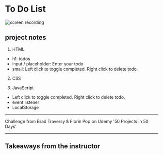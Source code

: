 # To Do List

![screen recording](https://media.giphy.com/media/dfvnKqLXNJJCoE4Zda/giphy.gif?cid=790b7611cb6ad9e1ff9f25fb17f59d79f2404b7082e5ecd0&rid=giphy.gif&ct=g)

## project notes

1. HTML

- h1: todos
- input / placeholder: Enter your todo
- small: Left click to toggle completed.
  Right click to delete todo.

2. CSS

3. JavaScript

- Left click to toggle completed. Right click to delete todo.
- event listener
- LocalStorage

---

Challenge from Brad Traversy & Florin Pop on Udemy '50 Projects in 50 Days'

---

## Takeaways from the instructor
